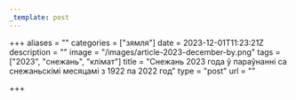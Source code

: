 ```yaml
---
_template: post
---
```


+++
aliases = ""
categories = ["зямля"]
date = 2023-12-01T11:23:21Z
description = ""
image = "/images/article-2023-december-by.png"
tags = ["2023", "снежань", "клiмат"]
title = "Снежань 2023 года ў параўнанні са снежаньскімі месяцамі з 1922 па 2022 год"
type = "post"
url = ""

+++
